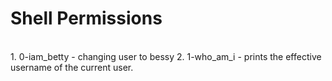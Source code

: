 # Shell Permissions 
<br> 
1. 0-iam_betty - changing user to bessy
2. 1-who_am_i - prints the effective username of the current user.
